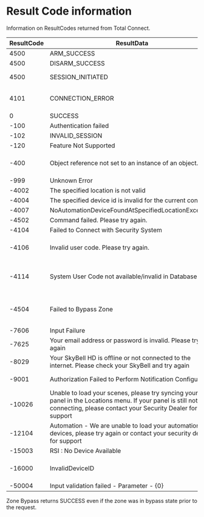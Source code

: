 # Result Code information

Information on ResultCodes returned from Total Connect.

ResultCode | ResultData | Notes
------------ | - | - 
4500 | ARM_SUCCESS |
4500 | DISARM_SUCCESS | 
4500 | SESSION_INITIATED | Session Initiated. Poll for command state update.
4101 | CONNECTION_ERROR | We are unable to connect to the security panel. Please try again later or contact support
0 | SUCCESS | 
-100 | Authentication failed
-102 | INVALID_SESSION |  
-120 | Feature Not Supported | When calling get_zone_details()
-400 | Object reference not set to an instance of an object. | GetPanelMetaDataAndFullStatusEx_V2 without partition list. Also see issue #184
-999 |  Unknown Error | [#213](https://github.com/craigjmidwinter/total-connect-client/issues/213)
-4002 | The specified location is not valid |
-4004 | The specified device id is invalid for the current context | [#213](https://github.com/craigjmidwinter/total-connect-client/issues/213)
-4007 | NoAutomationDeviceFoundAtSpecifiedLocationException |
-4502 | Command failed. Please try again. | Trying to arm system with zone faulted. 
-4104 | Failed to Connect with Security System | 
-4106 | Invalid user code. Please try again. | When disarming.  https://github.com/craigjmidwinter/total-connect-client/issues/85
-4114 | System User Code not available/invalid in Database | https://github.com/craigjmidwinter/total-connect-client/issues/36 Also happens attempting a code for an incorrect location/device.
-4504 | Failed to Bypass Zone | Happens when requesting to bypass a non-existent zone, or when trying to bypass a zone than cannot be bypassed (i.e. smoke detector).
-7606 | Input Failure | [#213](https://github.com/craigjmidwinter/total-connect-client/issues/213)
-7625 | Your email address or password is invalid. Please try again | [#213](https://github.com/craigjmidwinter/total-connect-client/issues/213)
-8029 | Your SkyBell HD is offline or not connected to the internet. Please check your SkyBell and try again
-9001 | Authorization Failed to Perform Notification Configuration | Received when trying getAllSensorsMaskStatus
-10026 | Unable to load your scenes, please try syncing your panel in the Locations menu.  If your panel is still not connecting, please contact your Security Dealer for support | 
-12104 | Automation - We are unable to load your automation devices, please try again or contact your security dealer for support | GetAutomationDeviceStatus with location module flag Automation = 0
-15003 | RSI : No Device Available| [#213](https://github.com/craigjmidwinter/total-connect-client/issues/213)
-16000 | InvalidDeviceID | [#213](https://github.com/craigjmidwinter/total-connect-client/issues/213)  requesting wiFiDoorBellDiagnosticInfo with a non-doorbell device ID
-50004 | Input validation failed - Parameter - {0} | Bad username and password provided

Zone Bypass returns SUCCESS even if the zone was in bypass state prior to the request.

